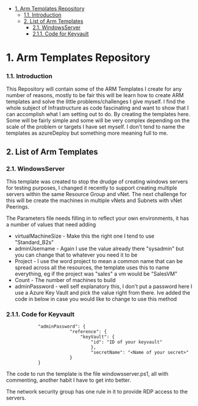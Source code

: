- [1. Arm Templates Repository](#1-arm-templates-repository)
    - [1.1. Introduction](#11-introduction)
  - [2. List of Arm Templates](#2-list-of-arm-templates)
    - [2.1. WindowsServer](#21-windowsserver)
    - [2.1.1. Code for Keyvault](#211-code-for-keyvault)
  
# 1. Arm Templates Repository
### 1.1. Introduction
This Repository will contain some of the ARM Templates I create for any number of reasons, mostly to be fair this will be learn how to create ARM templates and solve the little problems/challenges I give myself. I find the whole subject of Infrastructure as code fascinating and want to show that I can accomplish what I am setting out to do. By creating the templates here. Some will be fairly simple and some will be very complex depending on the scale of the problem or targets I have set myself. I don't tend to name the templates as azureDeploy but something more meaning full to me.

## 2. List of Arm Templates

### 2.1. WindowsServer
This template was created to stop the drudge of creating windows servers for testing purposes, I changed it recently to support creating multiple servers within the same Resource Group and vNet. The next challenge for this will be create the machines in multiple vNets and Subnets with vNet Peerings.

The Parameters file needs filling in to reflect your own environments, it has a number of values that need adding 

- virtualMachineSize - Make this the right one I tend to use "Standard_B2s"
- adminUsername - Again I use the value already there "sysadmin" but you can change that to whatever you need it to be
- Project - I use the word project to mean a common name that can be spread across all the resources, the template uses this to name everything, eg if the project was "sales" a vm would be "SalesVM<integer of the build>"
- Count - The number of machines to build
- adminPassword - well self explanatory this, I don't put a password here I use a Azure Key Vault and pick the value right from there. Ive added the code in below in case you would like to change to use this method

### 2.1.1. Code for Keyvault
                "adminPassword": {
                            "reference": {
                                "keyVault": {
                                    "id": "ID of your keyvault"
                                    },
                                    "secretName": "<Name of your secret>"
                            }
                }

The code to run the template is the file windowsserver.ps1, all with commenting, another habit I have to get into better.

The network security group has one rule in it to provide RDP access to the servers.








